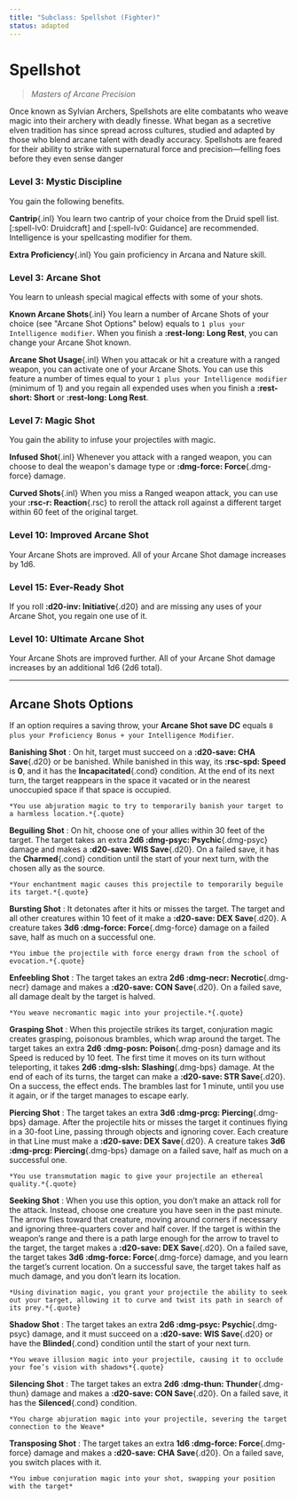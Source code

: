 ```yaml
---
title: "Subclass: Spellshot (Fighter)"
status: adapted
---
```


<p style="display:none">
Masters of Arcane Precision
</p>

# Spellshot

> *Masters of Arcane Precision*

Once known as Sylvian Archers, Spellshots are elite combatants who weave magic into their archery with deadly finesse. What began as a secretive elven tradition has since spread across cultures, studied and adapted by those who blend arcane talent with deadly accuracy. Spellshots are feared for their ability to strike with supernatural force and precision—felling foes before they even sense danger

### Level 3: Mystic Discipline

You gain the following benefits.

**Cantrip**{.inl} You learn two cantrip of your choice from the Druid spell list. [:spell-lv0: Druidcraft] and [:spell-lv0: Guidance] are recommended. Intelligence is your spellcasting modifier for them.

**Extra Proficiency**{.inl} You gain proficiency in Arcana and Nature skill.

### Level 3: Arcane Shot

You learn to unleash special magical effects with some of your shots. 

**Known Arcane Shots**{.inl} You learn a number of Arcane Shots of your choice (see "Arcane Shot Options" below) equals to `1 plus your Intelligence modifier`. When you finish a **:rest-long: Long Rest**, you can change your Arcane Shot known.

**Arcane Shot Usage**{.inl} When you attacak or hit a creature with a ranged weapon, you can activate one of your Arcane Shots. You can use this feature a number of times equal to your `1 plus your Intelligence modifier` (minimum of 1) and you regain all expended uses when you finish a **:rest-short: Short** or **:rest-long: Long Rest**.

### Level 7: Magic Shot

You gain the ability to infuse your projectiles with magic. 

**Infused Shot**{.inl} Whenever you attack with a ranged weapon, you can choose to deal the weapon's damage type or **:dmg-force: Force**{.dmg-force} damage.

**Curved Shots**{.inl} When you miss a Ranged weapon attack, you can use your **:rsc-r: Reaction**{.rsc} to reroll the attack roll against a different target within 60 feet of the original target.

### Level 10: Improved Arcane Shot

Your Arcane Shots are improved. All of your Arcane Shot damage increases by 1d6.

### Level 15: Ever-Ready Shot

If you roll **:d20-inv: Initiative**{.d20} and are missing any uses of your Arcane Shot, you regain one use of it.

### Level 10: Ultimate Arcane Shot

Your Arcane Shots are improved further. All of your Arcane Shot damage increases by an additional 1d6 (2d6 total).

---

## Arcane Shots Options

If an option requires a saving throw, your **Arcane Shot save DC** equals `8 plus your Proficiency Bonus + your Intelligence Modifier`.

**Banishing Shot**
:   On hit, target must succeed on a **:d20-save: CHA Save**{.d20} or be banished. While banished in this way, its **:rsc-spd: Speed** is **0**, and it has the **Incapacitated**{.cond} condition. At the end of its next turn, the target reappears in the space it vacated or in the nearest unoccupied space if that space is occupied.

    *You use abjuration magic to try to temporarily banish your target to a harmless location.*{.quote}

**Beguiling Shot**
:   On hit, choose one of your allies within 30 feet of the target. The target takes an extra **2d6 :dmg-psyc: Psychic**{.dmg-psyc} damage and makes a **:d20-save: WIS Save**{.d20}. On a failed save, it has the **Charmed**{.cond} condition until the start of your next turn, with the chosen ally as the source.

    *Your enchantment magic causes this projectile to temporarily beguile its target.*{.quote}

**Bursting Shot**
:   It detonates after it hits or misses the target. The target and all other creatures within 10 feet of it make a **:d20-save: DEX Save**{.d20}. A creature takes **3d6 :dmg-force: Force**{.dmg-force} damage on a failed save, half as much on a successful one.

    *You imbue the projectile with force energy drawn from the school of evocation.*{.quote}

**Enfeebling Shot**
:   The target takes an extra **2d6 :dmg-necr: Necrotic**{.dmg-necr} damage and makes a **:d20-save: CON Save**{.d20}. On a failed save, all damage dealt by the target is halved.

    *You weave necromantic magic into your projectile.*{.quote}

**Grasping Shot**
:   When this projectile strikes its target, conjuration magic creates grasping, poisonous brambles, which wrap around the target. The target takes an extra **2d6 :dmg-posn: Poison**{.dmg-posn} damage and its Speed is reduced by 10 feet. The first time it moves on its turn without teleporting, it takes **2d6 :dmg-slsh: Slashing**{.dmg-bps} damage. At the end of each of its turns, the target can make a **:d20-save: STR Save**{.d20}. On a success, the effect ends. The brambles last for 1 minute, until you use it again, or if the target manages to escape early.

**Piercing Shot**
:   The target takes an extra **3d6 :dmg-prcg: Piercing**{.dmg-bps} damage. After the projectile hits or misses the target it continues flying in a 30-foot Line, passing through objects and ignoring cover. Each creature in that Line must make a **:d20-save: DEX Save**{.d20}. A creature takes **3d6 :dmg-prcg: Piercing**{.dmg-bps} damage on a failed save, half as much on a successful one.

    *You use transmutation magic to give your projectile an ethereal quality.*{.quote}

**Seeking Shot**
:   When you use this option, you don’t make an attack roll for the attack. Instead, choose one creature you have seen in the past minute. The arrow flies toward that creature, moving around corners if necessary and ignoring three-quarters cover and half cover. If the target is within the weapon’s range and there is a path large enough for the arrow to travel to the target, the target makes a **:d20-save: DEX Save**{.d20}. On a failed save, the target takes **3d6 :dmg-force: Force**{.dmg-force} damage, and you learn the target’s current location. On a successful save, the target takes half as much damage, and you don’t learn its location.

    *Using divination magic, you grant your projectile the ability to seek out your target, allowing it to curve and twist its path in search of its prey.*{.quote}

**Shadow Shot**
:   The target takes an extra **2d6 :dmg-psyc: Psychic**{.dmg-psyc} damage, and it must succeed on a **:d20-save: WIS Save**{.d20} or have the **Blinded**{.cond} condition until the start of your next turn.

    *You weave illusion magic into your projectile, causing it to occlude your foe’s vision with shadows*{.quote}

**Silencing Shot**
:   The target takes an extra **2d6 :dmg-thun: Thunder**{.dmg-thun} damage and makes a **:d20-save: CON Save**{.d20}. On a failed save, it has the **Silenced**{.cond} condition.

    *You charge abjuration magic into your projectile, severing the target connection to the Weave*

**Transposing Shot**
:   The target takes an extra **1d6 :dmg-force: Force**{.dmg-force} damage and makes a **:d20-save: CHA Save**{.d20}. On a failed save, you switch places with it.

    *You imbue conjuration magic into your shot, swapping your position with the target*